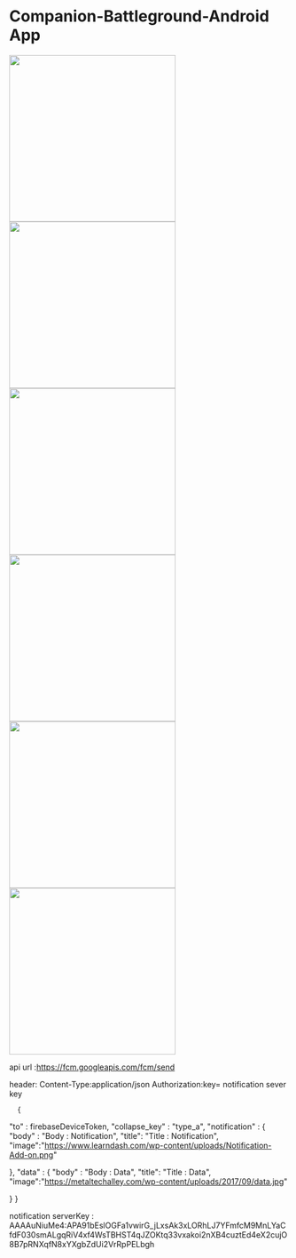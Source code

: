 # Companion-Battleground-Android App


<div align="left">
    <img src="app/resources/screen6.jpeg" width="300px"</img> 
    <img src="app/resources/screen5.jpeg" width="300px"</img>
</div>

<div align="left">
    <img src="app/resources/screen4.jpeg" width="300px"</img> 
    <img src="app/resources/screen3.jpeg" width="300px"</img>
</div>

<div align="left">
    <img src="app/resources/screen2.jpeg" width="300px"</img> 
    <img src="app/resources/screen1.jpeg" width="300px"</img>
</div>



api url :https://fcm.googleapis.com/fcm/send

header:
      Content-Type:application/json
      Authorization:key= notification sever key
      
      {
 "to" : firebaseDeviceToken,
 "collapse_key" : "type_a",
 "notification" : {
     "body" : "Body : Notification",
     "title": "Title : Notification",
     "image":"https://www.learndash.com/wp-content/uploads/Notification-Add-on.png"
     
 },
 "data" : {
     "body" : "Body : Data",
     "title": "Title : Data",
     "image":"https://metaltechalley.com/wp-content/uploads/2017/09/data.jpg"
     
 }
}

      
notification serverKey : AAAAuNiuMe4:APA91bEslOGFa1vwirG_jLxsAk3xLORhLJ7YFmfcM9MnLYaCfdF030smALgqRiV4xf4WsTBHST4qJZOKtq33vxakoi2nXB4cuztEd4eX2cujO8B7pRNXqfN8xYXgbZdUi2VrRpPELbgh
